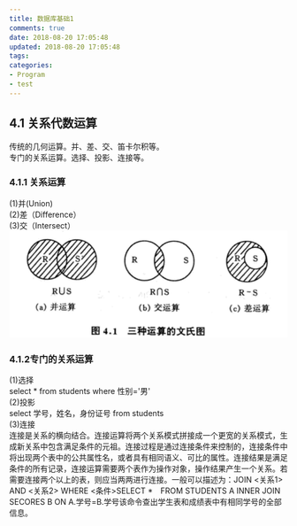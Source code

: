 ```yaml
---
title: 数据库基础1
comments: true
date: 2018-08-20 17:05:48
updated: 2018-08-20 17:05:48
tags:
categories:
- Program
- test
---
```


## 4.1 关系代数运算       

传统的几何运算。并、差、交、笛卡尔积等。        
专门的关系运算。选择、投影、连接等。    
### 4.1.1 关系运算   

(1)并(Union)     
(2)差（Difference）  
(3)交（Intersect）
![图片](2018-08-20-shujukujichu1\Image.png)


### 4.1.2专门的关系运算        

(1)选择            
select * from students where 性别='男'        
(2)投影            
select 学号，姓名，身份证号 from students       
(3)连接            
连接是关系的横向结合。连接运算将两个关系模式拼接成一个更宽的关系模式，生成新关系中包含满足条件的元祖。连接过程是通过连接条件来控制的，连接条件中将出现两个表中的公共属性名，或者具有相同语义、可比的属性。连接结果是满足条件的所有记录，连接运算需要两个表作为操作对象，操作结果产生一个关系。若需要连接两个以上的表，则应当两两进行连接。一般可以描述为：JOIN <关系1> AND <关系2> WHERE <条件>SELECT *　FROM STUDENTS A INNER JOIN SECORES B ON A.学号=B.学号该命令查出学生表和成绩表中有相同学号的全部信息。 